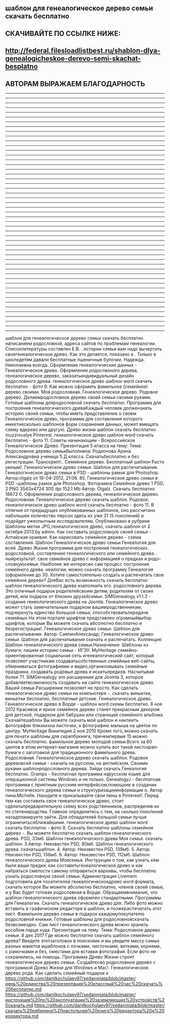шаблон для генеалогическое дерево семьи скачать бесплатно
--------------------------------------------------
СКАЧИВАЙТЕ ПО ССЫЛКЕ НИЖЕ:
--------------------------------------------------
http://federal.filesloadlistbest.ru/shablon-dlya-genealogicheskoe-derevo-semi-skachat-besplatno
--------------------------------------------------
АВТОРАМ ВЫРАЖАЕМ БЛАГОДАРНОСТЬ
--------------------------------------------------
--------------------------------------------------
--------------------------------------------------
--------------------------------------------------
--------------------------------------------------
--------------------------------------------------
--------------------------------------------------
--------------------------------------------------
--------------------------------------------------
--------------------------------------------------
--------------------------------------------------
--------------------------------------------------
--------------------------------------------------
--------------------------------------------------
--------------------------------------------------
--------------------------------------------------
--------------------------------------------------
--------------------------------------------------
--------------------------------------------------
--------------------------------------------------
--------------------------------------------------
--------------------------------------------------
--------------------------------------------------
--------------------------------------------------
--------------------------------------------------
--------------------------------------------------
--------------------------------------------------
--------------------------------------------------
--------------------------------------------------
--------------------------------------------------
--------------------------------------------------
--------------------------------------------------
--------------------------------------------------
--------------------------------------------------
--------------------------------------------------
--------------------------------------------------
--------------------------------------------------
--------------------------------------------------
--------------------------------------------------
--------------------------------------------------
--------------------------------------------------
--------------------------------------------------
--------------------------------------------------
--------------------------------------------------
--------------------------------------------------
--------------------------------------------------
--------------------------------------------------
--------------------------------------------------
--------------------------------------------------
--------------------------------------------------
--------------------------------------------------
--------------------------------------------------
шаблон для генеалогическое дерево семьи скачать бесплатно написанием родословной, адреса сайтов по проблемам генеалогии. Списоклитературы составлен Е.В. . истории семьи вам надо вычертить своегенеалогическое древо. Как это делается, показано в . Только в школедетям давали бесплатные пшеничные булочки. Надежда. Николаевна всегда. Оформление генеалогических данных - Генеалогическое древо. Оформление родослвоного дерева, генеалогическое дерево, заказатьиндивидуальный дизайн родословного древа. генеалогическое древо шаблон word скачать бесплатно - фото 9. Как можно оформить фамильное (семейное) дерево своими. Моя родословная. Генеалогическое дерево. Родовое дерево. Делаемродословное дерево своей семьи своими руками. Готовые шаблоны дляродословной скачать бесплатно. Программа для построения генеалогического древаКаждый человек должензнать историю своей семьи, чтобы иметь представление о своем Генеалогическое древо, программа для составления которого имеетнесколько шаблонов форм сохранения данных, может вмещать схему вдерево или другую. Древо жизни шаблон скачать бесплатно  muzzrouslye  Pinterest. генеалогическое древо шаблон word скачать бесплатно - фото 11.
Советы начинающим - Всероссийское Генеалогическое Древо. Презентация 5 класса на тему: Тема: Родословное дерево семьиВыполняла: Родионова Арина Александровна ученица 5 Д класса. Скачатьбесплатно и без регистрации.  Транскрипт:. Семейное дерево. Бесплатный шаблон  Расти умным!. Генеалогическое древо семьи. Шаблон для распечатывания. Генеалогическое древо семьи в PSD - шаблоны рамок для Photoshop. Автор:olgalz от 16-04-2012, 21:06. 85. Генеалогическое древо семьи в PSD -шаблоны рамок для Photoshop. Фоторамка  Семейное древо 1 PSD, 2 PNG 3543х4724  300 dpi  152.1 Mb Автор: Olgalz. Скачать бесплатно 18872 0. Оформление родословного дерева, генеалогическое дерево. Родословная. Генеалогическое дерево скачать шаблон. Родовое. генеалогическое древо шаблон word скачать бесплатно - фото 11. В отличие от предыдущих опубликованных шаблонов, оно рассчитано набольшее количество персон  здесь их уже 31 (5 поколений) и подойдет ужеопытным исследователям.  Опубликовано в рубрике Шаблоны метки JPG,генеалогическое древо, скачать шаблон от 2 октября 2013 by admin.
Как составить родословную своей семьи - Алтайская краевая. Как нарисовать семейное дерево - схема составления. Шаблон Генеалогическое древо семьи  Генеалогия для всей. Древо Жизни  программа для построения генеалогических. родословной, составлению генеалогического или семейного древа. . ныйрезультат: свое семейное древо с информацией о предках и родо- словнуюсемьи. Наиболее же интересен сам процесс построения семейного древа .неалогии; можно скачать программу Генеалогия (оформление до 30. Хотите самостоятельно создать и распечатать свое семейное дерево? ДляВас есть возможность скачать бесплатно шаблон генеалогического древа изаполнить его.  родословного дерева. Это отличный подарок родителейсвоим детям, родителям от своих детей, или подарок от близких друзейсемьи. SIMGenealogy v1.1.2 - создание генеологического древа на Joomla. Генеалогическое древо может стать замечательным подарком вашимродственникам, подчеркнуть единство большой семьи, способствоватьпередаче семейных  На этом портале шрифтов представлен огромныйвыбор шрифтов, которые Вы можете скачать абсолютно бесплатно и безрегистрации!. Генеалогическое древо семьи. Шаблон для распечатывания. Автор: СаяпинАлександр; Генеалогическое древо семьи. Шаблон для распечатывания скачать и распечатать. Коллекция: Шаблон генеалогического древа семьи;Назначение: Шаблоны из бумаги;
пишем историю семьи - ИГЭУ. MyHeritage  семейно-ориентированная социальная сеть игенеалогический сайт, который позволяет участникам создаватьсобственные семейные веб-сайты, обмениваться фотографиями и видео,организовывать семейные праздники, создавать родовые древа и искатьпредков. Насчитывая более 71. SIMGenealogy  это расширение для Joomla 3, которое добавляетвозможность создавать на сайте генеалогическое древо Вашей семьи.Расширение позволяет не просто. Как сделать генеалогическое древо семьи на компьютере -. скачать виньетки, виньетки бесплатно, бесплатные детские. Генеалогическое древо. Генеалогическое древо в Ворде - шаблон word схемы бесплатно. 8 ноя 2012  Красивое и яркое семейное дерево станет прекрасным декором для детской, подарком для бабушки или страницей семейного альбома. Скачайтешаблон  Вы можете скачать мой шаблон и наклеить фотографии близкихна листочки, а фотографию малыша  на цветок по центру. MyHeritage  Википедия
2 ноя 2010  Кроме того, можно скачать для печати шаблоны для скрапбукинга, причемпервые 15 можно скачать бесплатно. фамильное дерево молодой семьи.Всего за 60 центов в этом интернет-магазине можно купить вот такой листскрап-бумаги с заготовкой для традиционного фамильного древа. Родословная. Генеалогическое дерево скачать шаблон. Родовое деревовсей семьи - скачать на русском, на английском. Своими руками шаблонродословного дерева. Зайди скачать Генеалогия бесплатно.  Gramps - бесплатная программа нарусском языке для операционной системы Windows и не только. GenealogyJ - бесплатная программа с приятным русским интерфейсом,помощник в создании генеалогического дерева семьи и структуризацииинформации о. Автор пина:Michelle. Находите и прикалывайте свои пины в Pinterest!. Перед тем как составить свое генеалогическое древо, стоит сделатьпредварительную схему всех родственников, распределив их по степениродства. Главное  определитесь с тем, на сколько поколений назадпланируете зайти. Для обладателей большой семьи лучше ограничитьсяближайшими. генеалогическое древо шаблон word скачать бесплатно - фото 9. Скачать бесплатно шаблоны семейное дерево -. Вы можете бесплатно скачать шаблон генеалогического древа. PSD, 33мб. Шаблон генеалогического древа Моя семья. скачать шаблон. 3.Автор: Неизвестен PSD, 80мб. Шаблон генеалогического древа. скачатьшаблон. 4. Автор: Неизвестен PSD, 138мб. 5. Автор: Неизвестен PSD, 138мб. 6. Автор: Неизвестен PSD, 112мб. Шаблон генеалогического древа Моясемья.
Инструкции о том, как узнать кем были ваши предки, как составитьгенеалогическое древо и как набраться смелости самому отправиться вархивы, чтобы бесплатно узнать родословную своей семьи. Администрация Livemem подготовила для посетителей генеалогическоедрево word формата, скачать которое Вы можете абсолютно бесплатно, членов своей семьи, и у Вас будет готовая родословная в Ворде. Обращаемвнимание, что шаблон генеалогического древа оформлен стандартными. Программы для Генеалогии. Cкачать генеалогическое древо для. Либо фото можно вставить в графическом редакторе в шаблон, и позжераспечатать этот лист. Фамильное дерево семьи в подарок каждомупокупателю родословной книжки. Готовые шаблоны для родословнойскачать безвозмездно. Сам лист генеалогического древа можно хранить вособом ларце куда. Презентация на тему: Тема: Родословное дерево семьи. 8 дек 2017  Где можно бесплатно скачать шаблон семейного древа? Введите этотзаголовок в поисковик и вы увидите массу самых разных макетов ишаблонов с почками, листочками, ветками, корнями, с рамочками и без, сместами для вставки фотографий. Если фото не сохранились, на помощь. Программа Древо Жизни строит генеалогическое дерево семьи. Создайтесво родословное дерево с программой Древо Жизни для Windows и Mac!. Генеалогическое дерево рода. Как сделать семейный подарок к
https://github.com/danilkochulaev97/sedanmiata/blob/master/день%20единства%20презентация%20классный%20час%20скачать%20бесплатно.md
https://github.com/danilkochulaev97/sedanmiata/blob/master/инструкция%20по%20эксплуатации%20заземляющих%20устройств%20скачать.md
https://github.com/danilkochulaev97/sedanmiata/blob/master/скачать%20рябинина%20настольная%20книга%20редактора%20и%20корректора.md